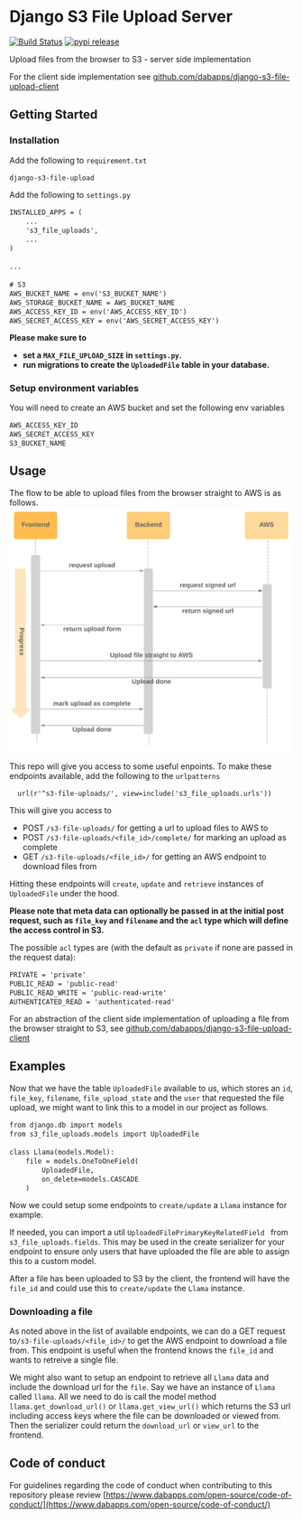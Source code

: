 Django S3 File Upload Server
===================
[![Build Status](https://travis-ci.com/dabapps/django-s3-file-upload-server.svg?token=k7ApnEQbpXLoWVm5Bc9o&branch=master)](https://travis-ci.com/dabapps/django-s3-file-upload-server)
[![pypi release](https://img.shields.io/pypi/v/django-s3-file-upload.svg)](https://pypi.python.org/pypi/django-s3-file-upload)

Upload files from the browser to S3 - server side implementation

For the client side implementation see [github.com/dabapps/django-s3-file-upload-client](https://github.com/dabapps/django-s3-file-upload-client)

## Getting Started

### Installation

Add the following to `requirement.txt`

    django-s3-file-upload


Add the following to `settings.py`

    INSTALLED_APPS = (
        ...
        's3_file_uploads',
        ...
    )

    ...

    # S3
    AWS_BUCKET_NAME = env('S3_BUCKET_NAME')
    AWS_STORAGE_BUCKET_NAME = AWS_BUCKET_NAME
    AWS_ACCESS_KEY_ID = env('AWS_ACCESS_KEY_ID')
    AWS_SECRET_ACCESS_KEY = env('AWS_SECRET_ACCESS_KEY')

**Please make sure to**
  - **set a `MAX_FILE_UPLOAD_SIZE` in `settings.py`.**
  - **run migrations to create the `UploadedFile` table in your database.**

### Setup environment variables

You will need to create an AWS bucket and set the following env variables

```
AWS_ACCESS_KEY_ID
AWS_SECRET_ACCESS_KEY
S3_BUCKET_NAME
```

## Usage
The flow to be able to upload files from the browser straight to AWS is as follows.
![Flow S3 file uploads](images/flow-s3-file-uploads.png)

This repo will give you access to some useful enpoints.
To make these endpoints available, add the following to the `urlpatterns`
```
  url(r'^s3-file-uploads/', view=include('s3_file_uploads.urls'))
```
This will give you access to
  - POST `/s3-file-uploads/` for getting a url to upload files to AWS to
  - POST `/s3-file-uploads/<file_id>/complete/` for marking an upload as complete
  - GET `/s3-file-uploads/<file_id>/` for getting an AWS endpoint to download files from

Hitting these endpoints will `create`, `update` and `retrieve` instances of `UploadedFile` under the hood.

**Please note that meta data can optionally be passed in at the initial post request, such as `file_key` and `filename` and the `acl` type which will define the access control in S3.**

The possible `acl` types are (with the default as `private` if none are passed in the request data):
```
PRIVATE = 'private'
PUBLIC_READ = 'public-read'
PUBLIC_READ_WRITE = 'public-read-write'
AUTHENTICATED_READ = 'authenticated-read'
```

For an abstraction of the client side implementation of uploading a file from the browser straight to S3, see [github.com/dabapps/django-s3-file-upload-client](https://github.com/dabapps/django-s3-file-upload-client)

## Examples
Now that we have the table `UploadedFile` available to us, which stores an `id`, `file_key`, `filename`, `file_upload_state` and the `user` that requested the file upload, we might want to link this to a model in our project as follows.

```
from django.db import models
from s3_file_uploads.models import UploadedFile

class Llama(models.Model):
    file = models.OneToOneField(
        UploadedFile,
        on_delete=models.CASCADE
    )
```

Now we could setup some endpoints to `create/update` a `Llama` instance for example.

If needed, you can import a util `UploadedFilePrimaryKeyRelatedField ` from `s3_file_uploads.fields`. This may be used in the create serializer for your endpoint to ensure only users that have uploaded the file are able to assign this to a custom model.

After a file has been uploaded to S3 by the client, the frontend will have the `file_id` and could use this
to `create/update` the `Llama` instance.

### Downloading a file
As noted above in the list of available endpoints, we can do a GET request to`/s3-file-uploads/<file_id>/` to get the AWS endpoint to download a file from.
This endpoint is useful when the frontend knows the `file_id` and wants to retreive a single file.

We might also want to setup an endpoint to retrieve all `Llama` data and include the download url for the `file`.
Say we have an instance of `Llama` called `llama`. All we need to do is call the model method `llama.get_download_url()` or `llama.get_view_url()` which returns the S3 url including access keys where the file can be downloaded or viewed from.
Then the serializer could return the `download_url` or `view_url` to the frontend.


## Code of conduct

For guidelines regarding the code of conduct when contributing to this repository please review [https://www.dabapps.com/open-source/code-of-conduct/](https://www.dabapps.com/open-source/code-of-conduct/)
